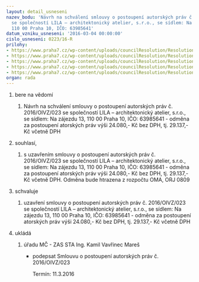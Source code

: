 ```yaml
---
layout: detail_usneseni
nazev_bodu: 'Návrh na schválení smlouvy o postoupení autorských práv č. 2016/OIVZ/023
  se společností LILA – architektonický atelier, s.r.o., se sídlem: Na zájezdu 13,
  110 00 Praha 10, IČO: 63985641'
datum_vzniku_usneseni: '2016-03-04 00:00:00'
cislo_usneseni: 0223/16-R
prilohy:
- https://www.praha7.cz/wp-content/uploads/councilResolution/Resolutions/28498/export/1duvodovazprava~28306.docx
- https://www.praha7.cz/wp-content/uploads/councilResolution/Resolutions/28498/export/2NavrhSmlouvyopostoupenilicence~28305.doc
- https://www.praha7.cz/wp-content/uploads/councilResolution/Resolutions/28498/export/4vypiszORzhotovitel~28304.pdf
- https://www.praha7.cz/wp-content/uploads/councilResolution/Resolutions/28498/export/registrPlatcuDPH~28303.htm
- https://www.praha7.cz/wp-content/uploads/councilResolution/Resolutions/28498/export/export~299916.pdf
organ: rada
---
```

<ol id="urzList" class="urzList_view"><li id="" class="urzClass1"><span name="1">bere na vědomí</span><ol class="urzOlClass"><li style="text-align: left;" id="" class="urzClass2"><span><p>Návrh na schválení smlouvy o postoupení autorských práv č. 2016/OIVZ/023 se společností LILA – architektonický atelier, s.r.o., se sídlem: Na zájezdu 13, 110 00 Praha 10, IČO: 63985641 - odměna za postoupení atorských práv výši 24.080,- Kč bez DPH, tj. 29.137,- Kč včetně DPH</p></span></li></ol></li><li id="" class="urzClass1"><span name="90">souhlasí,</span><ol class="urzOlClass"><li style="text-align: left;" id="" class="urzClass2"><span><p>s uzavřením smlouvy o postoupení autorských práv č. 2016/OIVZ/023 se společností LILA – architektonický atelier, s.r.o., se sídlem: Na zájezdu 13, 110 00 Praha 10, IČO: 63985641 - odměna za postoupení atorských práv výši 24.080,- Kč bez DPH, tj. 29.137,- Kč včetně DPH. Odměna bude htrazena z rozpočtu OMA, ORJ 0809<br></p></span></li></ol></li><li id="" class="urzClass1"><span name="24">schvaluje</span><ol class="urzOlClass"><li style="text-align: left;" id="" class="urzClass2"><span><p>uzavření smlouvy o postoupení autorských práv č. 2016/OIVZ/023 se společností LILA – architektonický atelier, s.r.o., se sídlem: Na zájezdu 13, 110 00 Praha 10, IČO: 63985641 - odměna za postoupení atorských práv výši 24.080,- Kč bez DPH, tj. 29.137,- Kč včetně DPH</p></span></li></ol></li><li class="urzClass1" id="urzUkoly"><span name="1">ukládá</span><ol class="urzOlClass"><li class="urzClass2"><span><p>úřadu MČ - ZAS STA Ing. Kamil Vavřinec Mareš</p></span><ul class="urzUlClass"><li class="urzClass3"><span><p>podepsat Smlouvu o postoupení autorských práv č. 2016/OIVZ/023</p></span><span class="urzUkolTermin">  Termín:&nbsp;11.3.2016</span></li></ul></li></ol></li></ol>